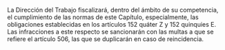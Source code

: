 La Dirección del Trabajo fiscalizará, dentro del ámbito de su competencia, el cumplimiento de las normas de este Capítulo, especialmente, las obligaciones establecidas en los artículos 152 quáter Z y 152 quinquies E. Las infracciones a este respecto se sancionarán con las multas a que se refiere el artículo 506, las que se duplicarán en caso de reincidencia.
